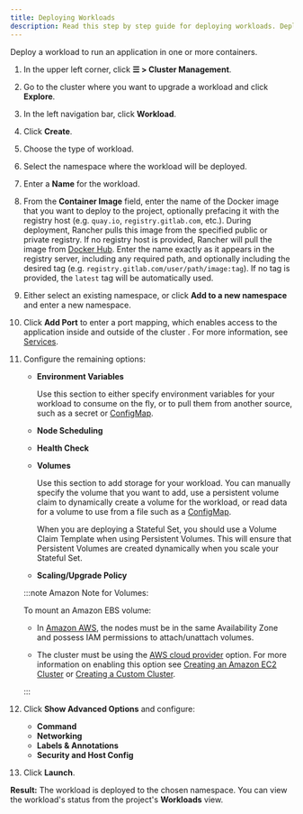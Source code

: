 ```yaml
---
title: Deploying Workloads
description: Read this step by step guide for deploying workloads. Deploy a workload to run an application in one or more containers.
---
```


<head>
  <link rel="canonical" href="https://ranchermanager.docs.rancher.com/how-to-guides/new-user-guides/kubernetes-resources-setup/workloads-and-pods/deploy-workloads"/>
</head>

Deploy a workload to run an application in one or more containers.

1. In the upper left corner, click **☰ > Cluster Management**.
1. Go to the cluster where you want to upgrade a workload and click **Explore**.
1. In the left navigation bar, click **Workload**.
1. Click **Create**.
1. Choose the type of workload.
1. Select the namespace where the workload will be deployed.
1. Enter a **Name** for the workload.

1. From the **Container Image** field, enter the name of the Docker image that you want to deploy to the project, optionally prefacing it with the registry host (e.g. `quay.io`, `registry.gitlab.com`, etc.). During deployment, Rancher pulls this image from the specified public or private registry. If no registry host is provided, Rancher will pull the image from [Docker Hub](https://hub.docker.com/explore/). Enter the name exactly as it appears in the registry server, including any required path, and optionally including the desired tag (e.g. `registry.gitlab.com/user/path/image:tag`). If no tag is provided, the `latest` tag will be automatically used.

1. Either select an existing namespace, or click **Add to a new namespace** and enter a new namespace.

1. Click **Add Port** to enter a port mapping, which enables access to the application inside and outside of the cluster . For more information, see [Services](workloads-and-pods.md#services).

1. Configure the remaining options:

    - **Environment Variables**

        Use this section to either specify environment variables for your workload to consume on the fly, or to pull them from another source, such as a secret or [ConfigMap](../configmaps.md).

    - **Node Scheduling**
    - **Health Check**
    - **Volumes**

        Use this section to add storage for your workload. You can manually specify the volume that you want to add, use a persistent volume claim to dynamically create a volume for the workload, or read data for a volume to use from a file such as a [ConfigMap](../configmaps.md).

        When you are deploying a Stateful Set, you should use a Volume Claim Template when using Persistent Volumes. This will ensure that Persistent Volumes are created dynamically when you scale your Stateful Set.

    - **Scaling/Upgrade Policy**

    :::note Amazon Note for Volumes:

    To mount an Amazon EBS volume:

    - In [Amazon AWS](https://aws.amazon.com/), the nodes must be in the same Availability Zone and possess IAM permissions to attach/unattach volumes.

    - The cluster must be using the [AWS cloud provider](https://github.com/kubernetes/website/blob/release-1.18/content/en/docs/concepts/cluster-administration/cloud-providers.md#aws) option. For more information on enabling this option see [Creating an Amazon EC2 Cluster](../../../cluster-deployment/infra-providers/aws/aws.md) or [Creating a Custom Cluster](../../../cluster-deployment/custom-clusters/custom-clusters.md).

    :::

1. Click **Show Advanced Options** and configure:

    - **Command**
    - **Networking**
    - **Labels & Annotations**
    - **Security and Host Config**

1. Click **Launch**.

**Result:** The workload is deployed to the chosen namespace. You can view the workload's status from the project's **Workloads** view.
